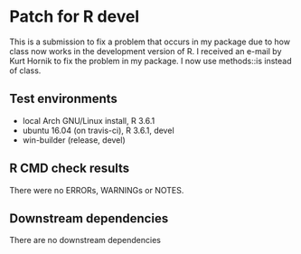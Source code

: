 # Patch for R devel

This is a submission to fix a problem that occurs in my package due to how class
now works in the development version of R. I received an e-mail by Kurt Hornik
to fix the problem in my package. I now use methods::is instead of class.

## Test environments
* local Arch GNU/Linux install, R 3.6.1
* ubuntu 16.04 (on travis-ci), R 3.6.1, devel
* win-builder (release, devel)

## R CMD check results
There were no ERRORs, WARNINGs or NOTES.
  
## Downstream dependencies
There are no downstream dependencies
